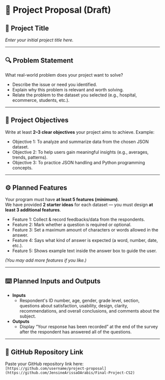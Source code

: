 # 📌 Project Proposal (Draft)

## 📝 Project Title  
*Enter your initial project title here.*  

---

## 🔍 Problem Statement  
What real-world problem does your project want to solve?  
- Describe the issue or need you identified.  
- Explain why this problem is relevant and worth solving.  
- Relate the problem to the dataset you selected (e.g., hospital, ecommerce, students, etc.).  

---

## 🎯 Project Objectives  
Write at least **2–3 clear objectives** your project aims to achieve. Example:  
- Objective 1: To analyze and summarize data from the chosen JSON dataset.  
- Objective 2: To help users gain meaningful insights (e.g., averages, trends, patterns).  
- Objective 3: To practice JSON handling and Python programming concepts.  

---

## ⚙️ Planned Features  
Your program must have **at least 5 features (minimum)**.  
We have provided **2 starter ideas** for each dataset — you must design **at least 3 additional features**.  

- Feature 1: Collect & record feedbacks/data from the respondents. 
- Feature 2: Mark whether a question is required or optional.
- Feature 3: Set a maximum amount of characters or words allowed in the answer.
- Feature 4: Says what kind of answer is expected (a word, number, date, etc.).
- Feature 5: Shows example text inside the answer box to guide the user. 

*(You may add more features if you like.)*  

---

## ⌨️ Planned Inputs and Outputs  

- **Inputs**  
  - Respondent's ID number, age, gender, grade level, section, questions about satisfaction, usability, design, clarity, recommendations, and overall conclusions, and comments about the subject.
- **Outputs**  
  - Display “Your response has been recorded” at the end of the survey after the respondent has answered all of the questions.
---

## 📂 GitHub Repository Link  
Paste your GitHub repository link here:  
`[https://github.com/username/project-proposal](https://github.com/JensineArissaOArabis/Final-Project-CS2)`  

